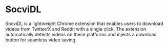 # SocviDL
SocviDL is a lightweight Chrome extension that enables users to download videos from Twitter/X and Reddit with a single click. The extension automatically detects videos on these platforms and injects a download button for seamless video saving.